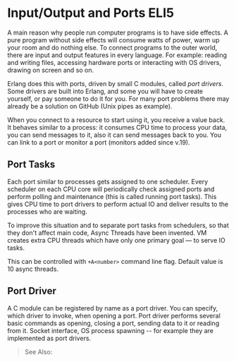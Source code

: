 # Input/Output and Ports ELI5

A main reason why people run computer programs is to have side effects. A pure program without side effects will consume
watts of power, warm up your room and do nothing else. To connect programs to the outer world, there are input and
output features in every language. For example: reading and writing files, accessing hardware ports or interacting with
OS drivers, drawing on screen and so on.

Erlang does this with ports, driven by small C modules, called *port drivers*. Some drivers are built into Erlang, and
some you will have to create yourself, or pay someone to do it for you. For many port problems there may already be a
solution on GitHub (Unix pipes as example).

When you connect to a resource to start using it, you receive a [](BEAM-Definitions.md#port) value back. It behaves
similar to a process: it consumes CPU time to process your data, you can send messages to it, also it can send messages
back to you. You can link to a port or monitor a port (monitors added since v.19).

## Port Tasks

Each port similar to processes gets assigned to one scheduler. Every scheduler on each CPU core will periodically check
assigned ports and perform polling and maintenance (this is called running port tasks). This gives CPU time to port
drivers to perform actual IO and deliver results to the processes who are waiting.

To improve this situation and to separate port tasks from schedulers, so that they don't affect main code, Async Threads
have been invented. VM creates extra CPU threads which have only one primary goal — to serve IO tasks.

This can be controlled with `+A<number>` command line flag. Default value is 10 async threads.

## Port Driver

A C module can be registered by name as a port driver. You can specify, which driver to invoke, when opening a port.
Port driver performs several basic commands as opening, closing a port, sending data to it or reading from it. Socket
interface, OS process spawning -- for example they are implemented as port drivers.

> See Also: [](IO-in-Erlang-and-BEAM.md)
